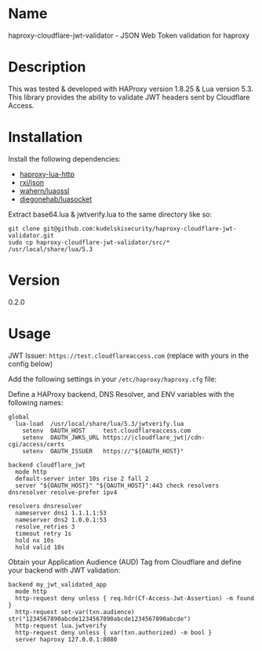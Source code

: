 # Name

haproxy-cloudflare-jwt-validator - JSON Web Token validation for haproxy

# Description

This was tested & developed with HAProxy version 1.8.25 & Lua version 5.3.
This library provides the ability to validate JWT headers sent by Cloudflare Access. 

# Installation

Install the following dependencies:

* [haproxy-lua-http](https://github.com/haproxytech/haproxy-lua-http)
* [rxi/json](https://github.com/rxi/json.lua)
* [wahern/luaossl](https://github.com/wahern/luaossl)
* [diegonehab/luasocket](https://github.com/diegonehab/luasocket)

Extract base64.lua & jwtverify.lua to the same directory like so:

```shell
git clone git@github.com:kudelskisecurity/haproxy-cloudflare-jwt-validator.git
sudo cp haproxy-cloudflare-jwt-validator/src/* /usr/local/share/lua/5.3
```

# Version

0.2.0

# Usage

JWT Issuer: `https://test.cloudflareaccess.com` (replace with yours in the config below)

Add the following settings in your `/etc/haproxy/haproxy.cfg` file: 

Define a HAProxy backend, DNS Resolver, and ENV variables with the following names:

```
global
  lua-load  /usr/local/share/lua/5.3/jwtverify.lua
    setenv  OAUTH_HOST     test.cloudflareaccess.com
    setenv  OAUTH_JWKS_URL https://|cloudflare_jwt|/cdn-cgi/access/certs
    setenv  OAUTH_ISSUER   https://"${OAUTH_HOST}"

backend cloudflare_jwt
  mode http
  default-server inter 10s rise 2 fall 2
  server "${OAUTH_HOST}" "${OAUTH_HOST}":443 check resolvers dnsresolver resolve-prefer ipv4

resolvers dnsresolver
  nameserver dns1 1.1.1.1:53
  nameserver dns2 1.0.0.1:53
  resolve_retries 3
  timeout retry 1s
  hold nx 10s
  hold valid 10s
```

Obtain your Application Audience (AUD) Tag from Cloudflare and define your backend with JWT validation:

```
backend my_jwt_validated_app
  mode http
  http-request deny unless { req.hdr(Cf-Access-Jwt-Assertion) -m found }
  http-request set-var(txn.audience) str("1234567890abcde1234567890abcde1234567890abcde")
  http-request lua.jwtverify
  http-request deny unless { var(txn.authorized) -m bool }
  server haproxy 127.0.0.1:8080
```
